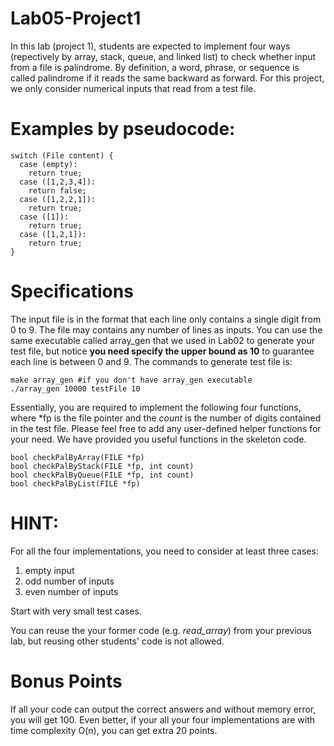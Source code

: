 # Lab05-Project1
In this lab (project 1), students are expected to implement four ways (repectively by array, stack, queue, and linked list) to check whether input from a file is palindrome. By definition, a word, phrase, or sequence is called palindrome if it reads the same backward as forward. For this project, we only consider numerical inputs that read from a test file.

# Examples by pseudocode:
```
switch (File content) {
  case (empty): 
    return true;
  case ([1,2,3,4]): 
    return false;
  case ([1,2,2,1]): 
    return true;
  case ([1]): 
    return true;
  case ([1,2,1]): 
    return true;
}
```

# Specifications
The input file is in the format that each line only contains a single digit from 0 to 9. The file may contains any number of lines as inputs. You can use the same executable called array_gen that we used in Lab02 to generate your test file, but notice **you need specify the upper bound as 10** to guarantee each line is between 0 and 9. The commands to generate test file is:

```
make array_gen #if you don't have array_gen executable
./array_gen 10000 testFile 10
```

Essentially, you are required to implement the following four functions, where *fp is the file pointer and the *count* is the number of digits contained in the test file. Please feel free to add any user-defined helper functions for your need. We have provided you useful functions in the skeleton code.
```
bool checkPalByArray(FILE *fp)
bool checkPalByStack(FILE *fp, int count)
bool checkPalByQueue(FILE *fp, int count)
bool checkPalByList(FILE *fp)

``` 

# HINT:
For all the four implementations, you need to consider at least three cases: 
1. empty input
2. odd number of inputs
3. even number of inputs

Start with very small test cases.

You can reuse the your former code (e.g. *read_array*) from your previous lab, but reusing other students' code is not allowed.

# Bonus Points
If all your code can output the correct answers and without memory error, you will get 100. Even better, if your all your four implementations are with time complexity O(n), you can get extra 20 points.